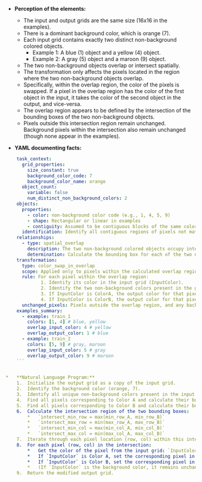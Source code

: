 *   **Perception of the elements:**
    *   The input and output grids are the same size (16x16 in the examples).
    *   There is a dominant background color, which is orange (7).
    *   Each input grid contains exactly two distinct non-background colored objects.
        *   Example 1: A blue (1) object and a yellow (4) object.
        *   Example 2: A gray (5) object and a maroon (9) object.
    *   The two non-background objects overlap or intersect spatially.
    *   The transformation only affects the pixels located in the region where the two non-background objects overlap.
    *   Specifically, within the overlap region, the color of the pixels is swapped. If a pixel in the overlap region has the color of the first object in the input, it takes the color of the second object in the output, and vice-versa.
    *   The overlap region appears to be defined by the intersection of the bounding boxes of the two non-background objects.
    *   Pixels outside this intersection region remain unchanged. Background pixels within the intersection also remain unchanged (though none appear in the examples).

*   **YAML documenting facts:**
    
```yaml
    task_context:
      grid_properties:
        size_constant: true
        background_color_code: 7
        background_color_name: orange
      object_count:
        variable: false
        num_distinct_non_background_colors: 2
    objects:
      properties:
        - color: non-background color code (e.g., 1, 4, 5, 9)
        - shape: Rectangular or linear in examples
        - contiguity: Assumed to be contiguous blocks of the same color
      identification: Identify all contiguous regions of pixels not matching the background color.
    relationships:
      - type: spatial_overlap
        description: The two non-background colored objects occupy intersecting spatial regions.
        determination: Calculate the bounding box for each of the two non-background colors. The intersection of these bounding boxes defines the overlap region.
    transformation:
      type: color_swap_in_overlap
      scope: Applied only to pixels within the calculated overlap region.
      rule: For each pixel within the overlap region:
             1. Identify its color in the input grid (InputColor).
             2. Identify the two non-background colors present in the grid (ColorA, ColorB).
             3. If InputColor is ColorA, the output color for that pixel is ColorB.
             4. If InputColor is ColorB, the output color for that pixel is ColorA.
      unchanged_pixels: Pixels outside the overlap region, and any background-colored pixels within the overlap region, retain their original color.
    examples_summary:
      - example: train_1
        colors: [1, 4] # blue, yellow
        overlap_input_color: 4 # yellow
        overlap_output_color: 1 # blue
      - example: train_2
        colors: [5, 9] # gray, maroon
        overlap_input_color: 5 # gray
        overlap_output_color: 9 # maroon
    ```


*   **Natural Language Program:**
    1.  Initialize the output grid as a copy of the input grid.
    2.  Identify the background color (orange, 7).
    3.  Identify all unique non-background colors present in the input grid. There should be exactly two (let's call them Color A and Color B). If not, return the input grid unchanged.
    4.  Find all pixels corresponding to Color A and calculate their bounding box (min_row_A, max_row_A, min_col_A, max_col_A).
    5.  Find all pixels corresponding to Color B and calculate their bounding box (min_row_B, max_row_B, min_col_B, max_col_B).
    6.  Calculate the intersection region of the two bounding boxes:
        *   `intersect_min_row = max(min_row_A, min_row_B)`
        *   `intersect_max_row = min(max_row_A, max_row_B)`
        *   `intersect_min_col = max(min_col_A, min_col_B)`
        *   `intersect_max_col = min(max_col_A, max_col_B)`
    7.  Iterate through each pixel location (row, col) within this intersection region (from `intersect_min_row` to `intersect_max_row` and `intersect_min_col` to `intersect_max_col`).
    8.  For each pixel (row, col) in the intersection:
        *   Get the color of the pixel from the input grid: `InputColor = input_grid[row][col]`.
        *   If `InputColor` is Color A, set the corresponding pixel in the output grid to Color B: `output_grid[row][col] = Color B`.
        *   If `InputColor` is Color B, set the corresponding pixel in the output grid to Color A: `output_grid[row][col] = Color A`.
        *   (If `InputColor` is the background color, it remains unchanged as per step 1).
    9.  Return the modified output grid.